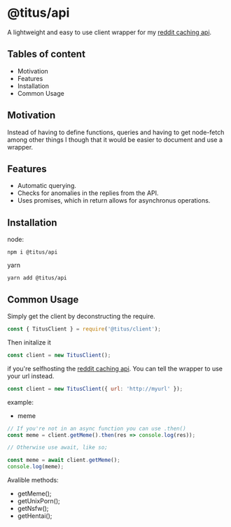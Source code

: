 # @titus/api

A lightweight and easy to use client wrapper for my [reddit caching api](https://titusentertainment/fetch-api).

## Tables of content

- Motivation
- Features
- Installation
- Common Usage

## Motivation

Instead of having to define functions, queries and having to get node-fetch among other things I though that it would be easier to document and use a wrapper.

## Features

- Automatic querying.
- Checks for anomalies in the replies from the API.
- Uses promises, which in return allows for asynchronus operations.

## Installation

node:

    npm i @titus/api

yarn

    yarn add @titus/api

## Common Usage

Simply get the client by deconstructing the require.

```js
const { TitusClient } = require('@titus/client');
```

Then initalize it

```js
const client = new TitusClient();
```

if you're selfhosting the [reddit caching api](https://titusentertainment/fetch-api). You can tell the wrapper to use your url instead.

```js
const client = new TitusClient({ url: 'http://myurl' });
```

example:

- meme

```js
// If you're not in an async function you can use .then()
const meme = client.getMeme().then(res => console.log(res));

// Otherwise use await, like so;

const meme = await client.getMeme();
console.log(meme);
```

Avalible methods:

- getMeme();
- getUnixPorn();
- getNsfw();
- getHentai();
